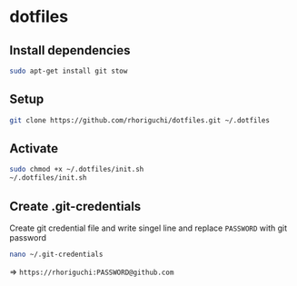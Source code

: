 # dotfiles

## Install dependencies
```bash
sudo apt-get install git stow
```

## Setup
```bash
git clone https://github.com/rhoriguchi/dotfiles.git ~/.dotfiles
```

## Activate
```bash
sudo chmod +x ~/.dotfiles/init.sh
~/.dotfiles/init.sh
```

## Create .git-credentials

Create git credential file and write singel line and replace `PASSWORD` with git password
```bash
nano ~/.git-credentials
```

=> `https://rhoriguchi:PASSWORD@github.com`
